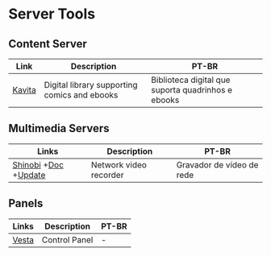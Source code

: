# Server Tools

## Content Server

| Link | Description | PT-BR |
|-|-|-|
| [Kavita](https://www.kavitareader.com/#home) | Digital library supporting comics and ebooks | Biblioteca digital que suporta quadrinhos e ebooks |

## Multimedia Servers

| Links | Description | PT-BR |
|-|-|-|
| [Shinobi](https://shinobi.video/) +[Doc](https://docs.shinobi.video/) +[Update](https://hub.shinobi.video/articles/view/LTVqL3I8f8kIzsX) | Network video recorder | Gravador de vídeo de rede |

## Panels

| Links | Description | PT-BR |
|-|-|-|
| [Vesta](https://vestacp.com/) | Control Panel | - |